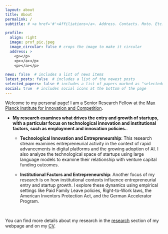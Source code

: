 ```yaml
---
layout: about
title: About
permalink: /
subtitle: # <a href='#'>Affiliations</a>. Address. Contacts. Moto. Etc.

profile:
  align: right
  image: prof_pic.jpeg
  image_circular: false # crops the image to make it circular
  address: >
    <p></p>
    <p></a></p>
    <p></a></p>

news: false  # includes a list of news items
latest_posts: false  # includes a list of the newest posts
selected_papers: false # includes a list of papers marked as "selected={true}"
social: true  # includes social icons at the bottom of the page
---
```


Welcome to my personal page! I am a Senior Research Fellow at the [Max Planck Institute for Innovation and Competition](https://www.ip.mpg.de/en/).

- <b>My research examines what drives the entry and growth of startups, with a particular focus on technological innovation and institutional factors, such as employment and innovation policies.</b>.

  - <b>Technological Innovation and Entrepreneurship</b>: This research stream examines entrepreneurial activity in the context of rapid advancements in digital platforms and the growing adoption of AI. I also analyze the technological space of startups using large language models to examine their relationship with venture capital funding outcomes.

  - <b>Institutional Factors and Entrepreneurship</b>: Another focus of my research is on how institutional contexts influence entrepreneurial entry and startup growth. I explore these dynamics using empirical settings like Paid Family Leave policies, Right-to-Work laws, the American Inventors Protection Act, and the German Accelerator Program.
<br>

You can find more details about my research in the [research](./research) section of my webpage and on my [CV](./cv).

<!-- If you 

 financial market quality and portfolio allocation.

In one of my projects, I theoretically document and provide supportive empirical evidence for a novel driver of passive investing: falling costs to fundamental information. In other ongoing work, I study the implications of quantitative mutual funds and exchange traded products to market quality.



The key question in my research is how firms strategically manage their innovation processes and outcomes in response to ever-changing business environments.
I explore three different types of competition and how relevant policies reshape firm innovation strategies.
Product market competition
Competition for labor forces, and
Competition for innovation and intellectual property rights


Write your biography here. Tell the world about yourself. Link to your favorite [subreddit](http://reddit.com). You can put a picture in, too. The code is already in, just name your picture `prof_pic.jpg` and put it in the `img/` folder.

Put your address / P.O. box / other info right below your picture. You can also disable any of these elements by editing `profile` property of the YAML header of your `_pages/about.md`. Edit `_bibliography/papers.bib` and Jekyll will render your [publications page](/al-folio/publications/) automatically.

Link to your social media connections, too. This theme is set up to use [Font Awesome icons](http://fortawesome.github.io/Font-Awesome/) and [Academicons](https://jpswalsh.github.io/academicons/), like the ones below. Add your Facebook, Twitter, LinkedIn, Google Scholar, or just disable all of them. -->
